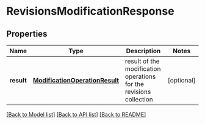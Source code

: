 # RevisionsModificationResponse

## Properties
Name | Type | Description | Notes
------------ | ------------- | ------------- | -------------
**result** | [**ModificationOperationResult**](ModificationOperationResult.md) | result of the modification operations for the revisions collection | [optional] 

[[Back to Model list]](../README.md#documentation-for-models) [[Back to API list]](../README.md#documentation-for-api-endpoints) [[Back to README]](../README.md)


